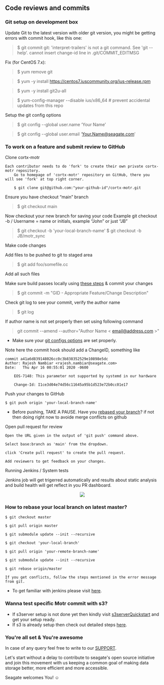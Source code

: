 ## Code reviews and commits

### Git setup on development box
Update Git to the latest version
with older git version, you might be getting errors with commit hook, like this one:


> $ git commit
> git: 'interpret-trailers' is not a git command. See 'git --help'.
cannot insert change-id line in .git/COMMIT_EDITMSG

Fix (for CentOS 7.x):

 > $ yum remove git
 
 > $ yum -y install  https://centos7.iuscommunity.org/ius-release.rpm
 
 > $ yum -y install  git2u-all
 
 > $ yum-config-manager --disable ius/x86_64 # prevent accidental updates from this repo
 
Setup the git config options

 > $ git config --global user.name ‘Your Name’
 
 > $ git config --global user.email ‘Your.Name@seagate.com’

### To work on a feature and submit review to GitHub

Clone cortx-motr

    Each contributor needs to do 'fork' to create their own private cortx-motr repository.
        Go to homepage of 'cortx-motr' repository on GitHub, there you will see 'fork' at top right corner.

        $ git clone git@github.com:"your-github-id"/cortx-motr.git


Ensure you have checkout “main” branch

> $ git checkout main

Now checkout your new branch for saving your code
Example git checkout -b <username>/<feature>
Username = name or initials, example “John” or just “JB”
> $ git checkout -b 'your-local-branch-name'
> $ git checkout -b JB/motr_sync

Make code changes

Add files to be pushed to git to staged area

> $ git add foo/somefile.cc

Add all such files

Make sure build passes locally using [these steps](#compilation-and-running-unit-test) & commit your changes

> $ git commit -m "GID - Appropriate Feature/Change Description"

Check git log to see your commit, verify the author name

> $ git log 

If author name is not set properly then set using following command

> git commit --amend --author="Author Name < email@address.com >"

 * Make sure your [git configs options](#getting-git--gerit-to-work) are set properly.

Note here the commit hook should add a ChangeID, something like 
~~~
commit a41a6d839148026cc0c3b838352529e10898e5dc
Author: Rajesh Nambiar <rajesh.nambiar@seagate.com>
Date:   Thu Apr 16 00:55:01 2020 -0600

    EOS-7148: This parameter not supported by systemd in our hardware

    Change-Id: I1ce3d04e74d56c11645a95b1d523e72b0cc01e17
~~~

Push your changes to GitHub

    $ git push origin 'your-local-branch-name'
    
* Before pushing, TAKE A PAUSE. Have you [rebased your branch](#How-to-rebase)? if not then doing right now to avoide merge conflicts on github

Open pull request for review

    Open the URL given in the output of 'git push' command above.

    Select base:branch as 'main' from the dropdown.

    click 'Create pull request' to create the pull request.

    Add reviewers to get feedback on your changes.

Running Jenkins / System tests

Jenkins job will get trigerred automatically and results about static analysis and build health will get reflect in you PR dashboard.
<p align="center"><img src="../../assets/images/jenkinsReportGithub.png?raw=true"></p>

### How to rebase your local branch on latest master?

    $ git checkout master

    $ git pull origin master

    $ git submodule update --init --recursive

    $ git checkout 'your-local-branch'

    $ git pull origin 'your-remote-branch-name'

    $ git submodule update --init --recursive

    $ git rebase origin/master

    If you get conflicts, follow the steps mentioned in the error message from git.

* To get familiar with jenkins please visit [here](https://en.wikipedia.org/wiki/Jenkins_(software)).

### Wanna test specific Motr commit with s3?

* If s3server setup is not done yet then kindly visit [s3serverQuickstart](CortxS3ServerQuickStart.md) and get your setup ready.
* If s3 is already setup then check out detailed steps [here](CortxS3ServerQuickStart.md#Testing-specific-MERO-version-with-S3Server).

### You're all set & You're awesome

In case of any query feel free to write to our [SUPPORT](SUPPORT.md).

Let's start without a delay to contribute to seagate's open source initiative and join this movement with us keeping a common goal of making data storage better, more efficient and more accessible.

Seagate welcomes You! :relaxed:
